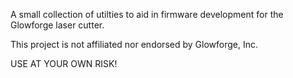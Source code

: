 A small collection of utilties to aid in firmware development for the Glowforge laser cutter.

This project is not affiliated nor endorsed by Glowforge, Inc.  

USE AT YOUR OWN RISK!

